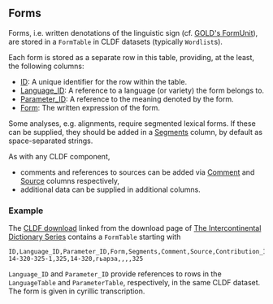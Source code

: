 ## Forms

Forms, i.e. written denotations of the linguistic sign (cf. [GOLD's FormUnit](http://linguistics-ontology.org/gold/2010/FormUnit)), are stored in a
`FormTable` in CLDF datasets (typically `Wordlist`s).

Each form is stored as a separate row in this table, providing, at the least, the following columns:
 
- [ID](http://cldf.clld.org/v1.0/terms.rdf#id): A unique identifier for the row within the table.
- [Language_ID](http://cldf.clld.org/v1.0/terms.rdf#languageReference): A reference to a language (or variety) the form belongs to.
- [Parameter_ID](http://cldf.clld.org/v1.0/terms.rdf#parameterReference): A reference to the meaning denoted by the form.
- [Form](http://cldf.clld.org/v1.0/terms.rdf#form): The written expression of the form.
 
Some analyses, e.g. alignments, require segmented lexical forms. If these can be supplied, they should be added in a [Segments](http://cldf.clld.org/v1.0/terms.rdf#segments) column, by default as space-separated strings.

As with any CLDF component, 
- comments and references to sources can be added via
[Comment](http://cldf.clld.org/v1.0/terms.rdf#comment) and [Source](http://cldf.clld.org/v1.0/terms.rdf#source) columns respectively,
- additional data can be supplied in additional columns.


### Example

The [CLDF download](https://cdstar.shh.mpg.de/bitstreams/EAEA0-9C1A-66E2-D0B3-0/ids_dataset.cldf.zip) linked from
the download page of [The Intercontinental Dictionary Series](http://ids.clld.org) contains a `FormTable` starting with

```
ID,Language_ID,Parameter_ID,Form,Segments,Comment,Source,Contribution_ID
14-320-325-1,325,14-320,гьарза,,,,325
```

`Language_ID` and `Parameter_ID` provide references to rows in the `LanguageTable` and `ParameterTable`, respectively, in the same CLDF dataset.
The form is given in cyrillic transcription.

